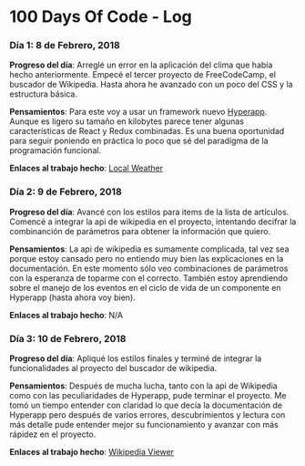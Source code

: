 # 100 Days Of Code - Log

<!--
### Día x: x de Mes, 20xx

**Progreso del día**:

**Pensamientos**:  

**Enlaces al trabajo hecho**: [localhost](http://localhost)
-->

### Día 1: 8 de Febrero, 2018

**Progreso del día**: Arreglé un error en la aplicación del clima que había hecho anteriormente. Empecé el tercer proyecto de FreeCodeCamp, el buscador de Wikipedia. Hasta ahora he avanzado con un poco del CSS y la estructura básica.

**Pensamientos**:  Para este voy a usar un framework nuevo [Hyperapp](https://github.com/hyperapp/hyperapp). Aunque es ligero su tamaño en kilobytes parece tener algunas características de React y Redux combinadas. Es una buena oportunidad para seguir poniendo en práctica lo poco que sé del paradigma de la programación funcional.

**Enlaces al trabajo hecho**: [Local Weather](https://codepen.io/VonHeikemen/pen/ZrWWqp)

### Día 2: 9 de Febrero, 2018

**Progreso del día**: Avancé con los estilos para items de la lista de artículos. Comencé a integrar la api de wikipedia en el proyecto, intentando decifrar la combinanción de parámetros para obtener la información que quiero.

**Pensamientos**: La api de wikipedia es sumamente complicada, tal vez sea porque estoy cansado pero no entiendo muy bien las explicaciones en la documentación. En este momento sólo veo combinaciones de parámetros con la esperanza de toparme con el correcto. También estoy aprendiendo sobre el manejo de los eventos en el ciclo de vida de un componente en Hyperapp (hasta ahora voy bien).

**Enlaces al trabajo hecho**: N/A

### Día 3: 10 de Febrero, 2018

**Progreso del día**: Apliqué los estilos finales y terminé de integrar la funcionalidades al proyecto del buscador de wikipedia.

**Pensamientos**: Después de mucha lucha, tanto con la api de Wikipedia como con las peculiaridades de Hyperapp, pude terminar el proyecto. Me tomó un tiempo entender con claridad lo que decía la documentación de Hyperapp pero después de varios errores, descubrimientos y lectura con más detalle pude entender mejor su funcionamiento y avanzar con más rápidez en el proyecto.

**Enlaces al trabajo hecho**: [Wikipedia Viewer](https://codepen.io/VonHeikemen/pen/QQdWGY)
